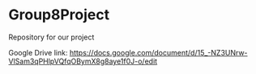 # Group8Project
Repository for our project

Google Drive link: https://docs.google.com/document/d/15_-NZ3UNrw-VlSam3qPHlpVQfqOBymX8g8aye1f0J-o/edit
